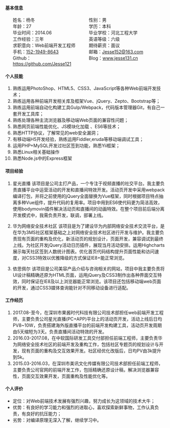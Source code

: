 #### 基本信息

<ul style="list-style: none;overflow:hidden;">
    <li style="width:50%;float:left;">姓名：杨冬</li>
    <li style="width:50%;float:left;">性别：男</li>
    <li style="width:50%;float:left;">年龄：27</li>
    <li style="width:50%;float:left;">学历：本科</li>
    <li style="width:50%;float:left;">毕业时间：2014.06</li>
    <li style="width:50%;float:left;">毕业学校：河北工程大学</li>
    <li style="width:50%;float:left;">工作经验：三年</li>
    <li style="width:50%;float:left;">英语等级：六级</li>
    <li style="width:50%;float:left;">求职意向：Web前端开发工程师 </li>
    <li style="width:50%;float:left;">期待薪资：面议</li>
    <li style="width:50%;float:left;">手机：<a href="tel:152-1949-8643">152-1949-8643</a> </li>
    <li style="width:50%;float:left;">邮箱：<a href="mailto:Jesse152@163.com">Jesse152@163.com</a></li>
    <li style="width:50%;float:left;">Github：<a href="https://github.com/Jesse121">https://github.com/Jesse121</a></li>
    <li style="width:50%;float:left;">Blog：<a href="http://www.jesse131.cn">www.jesse131.cn</a></li>
</ul>



#### 个人技能

1. 熟练运用PhotoShop、HTML5、CSS3、JavaScript等各种Web前端开发技术；
2. 熟练运用各种前端开发相关库及框架Vue、jQuery、Zepto、Bootstrap等；
3. 熟练运用前端自动化构建工具Gulp/Webpack，代码版本管理器Git，有自己一套开发工具库；
4. 熟练处理各种主流浏览器及移动端Web页面的兼容性问题；
5. 熟悉网页前端性能优化、JS模块化加载 、ES6等技术；
6. 熟悉HTTP协议，了解常见的web安全漏洞；
7. 有移动端H5开发经验，熟练运用Fiddler,eruda等移动端调试工具；
8. 运用PHP+MySQL开发过社区签到功能，熟悉Yii框架；
9. 熟悉Linux相关基础操作
10. 熟悉Node.js中的Express框架
<!-- 将美工和PHP作为自己的附加价值 -->




#### 项目经验
<!-- 项目名称 url 时间 项目概况 我的职责 技术特点-->

1. 星光直播
该项目是公司主打产品，一个专注于视频直播的社交平台。我主要负责直播平台中运营活动的开发和直播间特效开发。活动页开发中采用webpack编译打包，并将之前使用的jQuery全面替换为Vue框架，同时根据项目特点抽离多种Vue组件，提升代码的复用率。项目中用到ES6使代码更为简洁高效，使用bodymovin插件解决活动页和直播间的动画特效。在整个项目前后端分离开发模式中，我需负责开发，联调，部署上线。

2. 华为网络安全技术社区
该项目是为了建设华为内部网络安全技术交流平台，是在华为3MS社区框架基础之上对网络安全技术社区进行开发与维护。我主要负责现有页面的重构及优化，新活动页的规划设计，页面开发，兼容调试到最终上线。为社区开发jQuery活动日历插件，展现当月活动安排。运用Highcharts展示每天社区签到人数统计图表。优化首页代码结构提升页面性能和访问速度，对CSS3特效以优雅降级的方式保证IE8+能正常浏览。

3. 依思佩尔
该项目是公司美容产品介绍与咨询相关的网站，项目中我主要负责将UI设计稿精确还原为HTML页面，运用jQuery及CSS3制作出各种界面交互特效，同时保证在IE8及以上浏览器能正常浏览。该项目还包括移动端web页面的开发，通过CSS3媒体查询能针对不同移动设备进行适配。





#### 工作经历
<!-- 时间，公司名称 职位名称，工作内容，工作业绩 -->
<!-- 用具体数据说话 -->

1. 2017.08-至今，在深圳市果酱时代科技有限公司技术部担任web前端开发工程师，主要负责公司星光直播(PC+APP)平台上的活动页开发，活动上线后日均PV8~10W，负责搭建海外版直播平台的前端开发构建工具，活动页开发周期由5天缩短为3天。负责直播间活动特效的开发。
2. 2016.03-2017.08，在中软国际研发工具交付部担任前端工程师，主要负责华为网络安全技术社区的前端开发及重构工作，包括社区专题页的规划设计与开发，现有页面的重构及交互效果开发。社区经优化改版后，日均PV由3k提升到5k。
3. 2015.03-2016.03，在深圳市美讯文化传媒有限公司技术部担任前端工程师，主要负责公司官网的前端开发工作，包括精确还原设计稿，解决浏览器兼容性，页面交互效果开发，页面重构及性能优化等。




#### 个人评价
* 定位：对Web前端技术发展有强烈兴趣，努力成长为这领域的技术大牛；
* 优势：有良好的学习能力和强烈的进取心，喜欢探索新鲜事物，工作认真负责，有良好的抗压能力；
* 劣势：对编译原理无深入了解，继续学习中。


